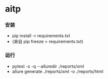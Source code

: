 # aitp

### 安装
- pip install -r requirements.txt
- (来自 pip freeze > requirements.txt)

### 运行
-  pytest -s -q --alluredir ./reports/xml
- allure generate ./reports/xml -o ./reports/html